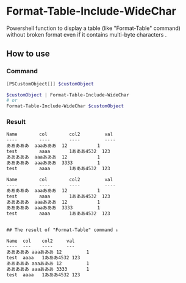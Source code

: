# Format-Table-Include-WideChar
Powershell function to display a table (like "Format-Table" command) without broken format even if it contains multi-byte characters .

## How to use


### Command
```powershell
[PSCustomObject[]] $customObject

$customObject | Format-Table-Include-WideChar
# or
Format-Table-Include-WideChar $customObject
```

### Result
```txt
Name        col        col2         val   
----        ----       ----         ----  
あああああ  aaaあああ  12           1     
test        aaaa       1あああ4532  123   
あああああ  aaaあああ  12           1     
あああああ  aaaあああ  3333         1     
test        aaaa       1あああ4532  123   

Name        col        col2         val   
----        ----       ----         ----  
あああああ  aaaあああ  12           1     
test        aaaa       1あああ4532  123   
あああああ  aaaあああ  12           1     
あああああ  aaaあああ  3333         1     
test        aaaa       1あああ4532  123


## The result of "Format-Table" command ↓

Name  col    col2     val
----  ---    ----     ---
あああああ aaaあああ 12         1
test  aaaa   1あああ4532 123
あああああ aaaあああ 12         1
あああああ aaaあああ 3333       1
test  aaaa   1あああ4532 123

```
